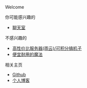 Welcome

你可能感兴趣的
*   [聊天室](https://hrqbbs.top)

不感兴趣的
*   [高性价比服务器(雨云)/可积分搞机子](https://www.rainyun.com/MjgxNjQ=_)
*   [便宜耐用的魔法](https://maomao.951888.cc/#/register?code=v0JMwY8v)

相关主页
*   [Github](https://github.com/Rq2004)
*   [个人博客](https://www.huangruiqi.com)

<script async src="https://www.googletagmanager.com/gtag/js?id=UA-190316399-3"></script>
<script>
  window.dataLayer = window.dataLayer || [];
  function gtag(){dataLayer.push(arguments);}
  gtag('js', new Date());
  gtag('config', 'UA-190316399-3');
</script>
